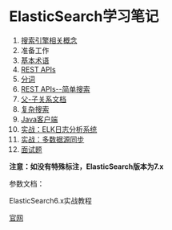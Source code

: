 # ElasticSearch学习笔记

1. [搜索引擎相关概念](https://github.com/HomanLiang/study-demo/blob/main/elastic-search-demo/document/chapter1.md)
2. 准备工作
3. [基本术语](https://github.com/HomanLiang/study-demo/blob/main/elastic-search-demo/document/chapter3.md)
4. [REST APIs](https://github.com/HomanLiang/study-demo/blob/main/elastic-search-demo/document/chapter4.md)
5. [分词](https://github.com/HomanLiang/study-demo/blob/main/elastic-search-demo/document/chapter5.md)
6. [REST APIs--简单搜索](https://github.com/HomanLiang/study-demo/blob/main/elastic-search-demo/document/chapter6.md)
7. [父-子关系文档](https://github.com/HomanLiang/study-demo/blob/main/elastic-search-demo/document/chapter7.md)
8. [复杂搜索](https://github.com/HomanLiang/study-demo/blob/main/elastic-search-demo/document/chapter8.md)
9. [Java客户端](https://github.com/HomanLiang/study-demo/blob/main/elastic-search-demo/document/chapter9.md)
10. [实战：ELK日志分析系统](https://github.com/HomanLiang/study-demo/blob/main/elastic-search-demo/document/chapter10.md)
11. [实战：多数据源同步](https://github.com/HomanLiang/study-demo/blob/main/elastic-search-demo/document/chapter11.md)
12. [面试题](https://github.com/HomanLiang/study-demo/blob/main/elastic-search-demo/document/chapter12.md)



**注意：如没有特殊标注，ElasticSearch版本为7.x**



参数文档：

ElasticSearch6.x实战教程

[官网](https://www.elastic.co/guide/en/elasticsearch/reference/7.4/index.html)